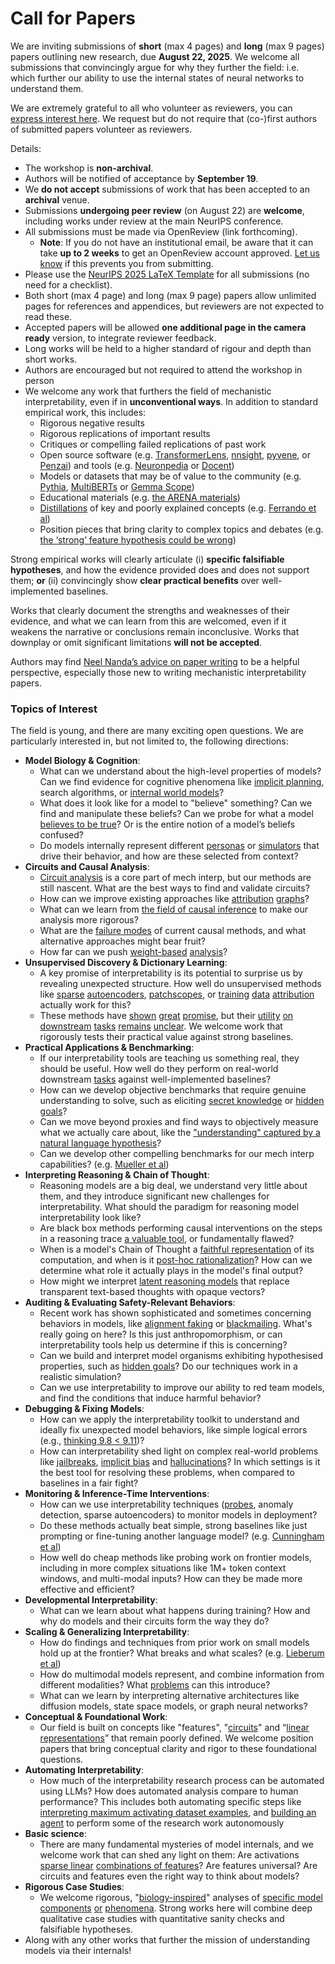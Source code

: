# Call for Papers
We are inviting submissions of **short** (max 4 pages) and **long** (max 9 pages) papers outlining new research, due **August 22, 2025**. We welcome all submissions that convincingly argue for why they further the field: i.e. which further our ability to use the internal states of neural networks to understand them. 

We are extremely grateful to all who volunteer as reviewers, you can [express interest here](https://www.google.com/url?q=https://docs.google.com/forms/d/e/1FAIpQLSdiw1SJllzoTz_nqzDTzTOGb9DV3W_truQyh-WvYj_QGIi7Mg/viewform?usp%3Ddialog&sa=D&source=editors&ust=1753420860946754&usg=AOvVaw2tS2YlarU7nrBdmWxFowFe). We request but do not require that (co-)first authors of submitted papers volunteer as reviewers. 

Details: 
* The workshop is **non-archival**.
* Authors will be notified of acceptance by **September 19**.
* We **do not accept** submissions of work that has been accepted to an **archival** venue.
* Submissions **undergoing peer review** (on August 22) are **welcome**, including works under review at the main NeurIPS conference.
* All submissions must be made via OpenReview (link forthcoming).
  * **Note**: If you do not have an institutional email, be aware that it can take **up to 2 weeks** to get an OpenReview account approved. [Let us know](mailto:neurips2025@mechinterpworkshop.com) if this prevents you from submitting.
* Please use the [NeurIPS 2025 LaTeX Template](https://www.google.com/url?q=https://media.neurips.cc/Conferences/NeurIPS2025/Styles.zip&sa=D&source=editors&ust=1753420860950471&usg=AOvVaw0-Iw4MEVMWtrR_9pJzxGU9) for all submissions (no need for a checklist).
* Both short (max 4 page) and long (max 9 page) papers allow unlimited pages for references and appendices, but reviewers are not expected to read these.
* Accepted papers will be allowed **one additional page in the camera ready** version, to integrate reviewer feedback.
* Long works will be held to a higher standard of rigour and depth than short works.
* Authors are encouraged but not required to attend the workshop in person
* We welcome any work that furthers the field of mechanistic interpretability, even if in **unconventional ways**. In addition to standard empirical work, this includes:
  * Rigorous negative results
  * Rigorous replications of important results
  * Critiques or compelling failed replications of past work
  * Open source software (e.g. [TransformerLens](https://www.google.com/url?q=https://github.com/neelnanda-io/TransformerLens&sa=D&source=editors&ust=1753420860953383&usg=AOvVaw0IRw8RFSwiJLgEiGcncbvv), [nnsight](https://www.google.com/url?q=https://github.com/ndif-team/nnsight&sa=D&source=editors&ust=1753420860953604&usg=AOvVaw0VzeYVb8nFs_-Q0IeX9uWa), [pyvene](https://www.google.com/url?q=https://github.com/stanfordnlp/pyvene/tree/main/pyvene/models/mlp&sa=D&source=editors&ust=1753420860953838&usg=AOvVaw1Eh8BwLFryGhQp2kDpeY-P), or [Penzai](https://www.google.com/url?q=https://github.com/google-deepmind/penzai&sa=D&source=editors&ust=1753420860954076&usg=AOvVaw1JjICISxAfveb_xVa1qCDU)) and tools (e.g. [Neuronpedia](https://www.google.com/url?q=http://neuronpedia.org&sa=D&source=editors&ust=1753420860954414&usg=AOvVaw3WH4-EdaoGMZdDquRApERY) or [Docent](https://www.google.com/url?q=https://transluce.org/introducing-docent&sa=D&source=editors&ust=1753420860954676&usg=AOvVaw342Z8glQtPIweiihu7DGYF))
  * Models or datasets that may be of value to the community (e.g. [Pythia](https://www.google.com/url?q=https://arxiv.org/abs/2304.01373&sa=D&source=editors&ust=1753420860955215&usg=AOvVaw0pT1ekvNO42wQIK9clTQO8), [MultiBERTs](https://www.google.com/url?q=https://arxiv.org/abs/2106.16163&sa=D&source=editors&ust=1753420860955395&usg=AOvVaw3F9CL7YgtHcyQyFi6vzSFG) or [Gemma Scope](https://www.google.com/url?q=https://arxiv.org/abs/2408.05147&sa=D&source=editors&ust=1753420860955571&usg=AOvVaw31DxxkxBum_flnIx36t3PQ))
  * Educational materials (e.g. [the ARENA materials](https://www.google.com/url?q=https://arena3-chapter1-transformer-interp.streamlit.app/&sa=D&source=editors&ust=1753420860955989&usg=AOvVaw2K_6o1KB0C4LzhVP-RjBoO))
  * [Distillations](https://www.google.com/url?q=https://distill.pub/2017/research-debt/&sa=D&source=editors&ust=1753420860956259&usg=AOvVaw0VHLlNoROu_xMKrs5U6Djd) of key and poorly explained concepts (e.g. [Ferrando et al](https://www.google.com/url?q=https://arxiv.org/abs/2405.00208&sa=D&source=editors&ust=1753420860956545&usg=AOvVaw05SWPMfjLyJurTFkZac1_W))
  * Position pieces that bring clarity to complex topics and debates (e.g. [the ‘strong’ feature hypothesis could be wrong](https://www.google.com/url?q=https://www.alignmentforum.org/posts/tojtPCCRpKLSHBdpn/the-strong-feature-hypothesis-could-be-wrong&sa=D&source=editors&ust=1753420860957169&usg=AOvVaw0hhxRi4YznMeepBcX1TMhv))

Strong empirical works will clearly articulate (i) **specific falsifiable hypotheses**, and how the evidence provided does and does not support them; **or** (ii) convincingly show **clear practical benefits** over well-implemented baselines. 

Works that clearly document the strengths and weaknesses of their evidence, and what we can learn from this are welcomed, even if it weakens the narrative or conclusions remain inconclusive. Works that downplay or omit significant limitations **will not be accepted**. 

Authors may find [Neel Nanda’s advice on paper writing](https://www.google.com/url?q=https://www.alignmentforum.org/posts/eJGptPbbFPZGLpjsp/highly-opinionated-advice-on-how-to-write-ml-papers&sa=D&source=editors&ust=1753420860959721&usg=AOvVaw0LrvgqNDGtrlN7YY6grXmN) to be a helpful perspective, especially those new to writing mechanistic interpretability papers. 
### Topics of Interest
The field is young, and there are many exciting open questions. We are particularly interested in, but not limited to, the following directions: 
* **Model Biology & Cognition**:
  * What can we understand about the high-level properties of models? Can we find evidence for cognitive phenomena like [implicit planning](https://www.google.com/url?q=https://transformer-circuits.pub/2025/attribution-graphs/biology.html%23dives-poems&sa=D&source=editors&ust=1753420860961635&usg=AOvVaw2tlaU0x0DQ1i_H9Kw-NzMj), search algorithms, or [internal world models](https://www.google.com/url?q=https://arxiv.org/abs/2210.13382&sa=D&source=editors&ust=1753420860961996&usg=AOvVaw0ahlilHKcwoNA4vnABz0tf)?
  * What does it look like for a model to "believe" something? Can we find and manipulate these beliefs? Can we probe for what a model [believes to be true](https://www.google.com/url?q=https://arxiv.org/abs/2310.06824&sa=D&source=editors&ust=1753420860962675&usg=AOvVaw1sL0Lzbvni6d27LrOl0S-8)? Or is the entire notion of a model’s beliefs confused?
  * Do models internally represent different [personas](https://www.google.com/url?q=https://arxiv.org/abs/2406.12094&sa=D&source=editors&ust=1753420860963253&usg=AOvVaw07tlPGUI55jTvjZGbjNkGw) or [simulators](https://www.google.com/url?q=https://www.nature.com/articles/s41586-023-06647-8&sa=D&source=editors&ust=1753420860963467&usg=AOvVaw2K2Ad1VS1YThYTupV2p48s) that drive their behavior, and how are these selected from context?
* **Circuits and Causal Analysis**:
  * [Circuit analysis](https://www.google.com/url?q=https://distill.pub/2020/circuits/zoom-in/&sa=D&source=editors&ust=1753420860964185&usg=AOvVaw1tN_oxygZloZBZx5xJuhTO) is a core part of mech interp, but our methods are still nascent. What are the best ways to find and validate circuits?
  * How can we improve existing approaches like [attribution](https://www.google.com/url?q=https://arxiv.org/abs/2406.11944&sa=D&source=editors&ust=1753420860964880&usg=AOvVaw3z9HmCI44ebyY9i9SRJ17D) [graphs](https://www.google.com/url?q=https://transformer-circuits.pub/2025/attribution-graphs/methods.html&sa=D&source=editors&ust=1753420860965090&usg=AOvVaw3HFX5jevTdTCNbmr8ws1Oy)?
  * What can we learn from [the field of causal inference](https://www.google.com/url?q=https://arxiv.org/abs/2407.04690&sa=D&source=editors&ust=1753420860965490&usg=AOvVaw3zJN5rLC9ZL5AdNlmfaseS) to make our analysis more rigorous?
  * What are the [failure modes](https://www.google.com/url?q=https://arxiv.org/abs/2307.15771&sa=D&source=editors&ust=1753420860965910&usg=AOvVaw39cVxiqCoHXqHjhGi_jWS1) of current causal methods, and what alternative approaches might bear fruit?
  * How far can we push [weight-based](https://www.google.com/url?q=https://arxiv.org/abs/2301.05217&sa=D&source=editors&ust=1753420860966435&usg=AOvVaw3DgCB94DGMZGtb1EPjfi4F) [analysis](https://www.google.com/url?q=https://arxiv.org/abs/2410.08417&sa=D&source=editors&ust=1753420860966601&usg=AOvVaw3HZEhOMku9bUweh6XajpRK)?
* **Unsupervised Discovery & Dictionary Learning**:
  * A key promise of interpretability is its potential to surprise us by revealing unexpected structure. How well do unsupervised methods like [sparse](https://www.google.com/url?q=https://arxiv.org/abs/2103.15949&sa=D&source=editors&ust=1753420860967491&usg=AOvVaw0-x0ka1cMWHVPP615E3Q9Q) [autoencoders](https://www.google.com/url?q=https://transformer-circuits.pub/2023/monosemantic-features&sa=D&source=editors&ust=1753420860967746&usg=AOvVaw3dUxYz5TPDKxOE3gH2wOAv), [patch](https://www.google.com/url?q=https://arxiv.org/abs/2401.06102&sa=D&source=editors&ust=1753420860967912&usg=AOvVaw3WJCkXWoEelp8x5iD9sncJ)[scopes](https://www.google.com/url?q=https://arxiv.org/abs/2403.10949v2&sa=D&source=editors&ust=1753420860968029&usg=AOvVaw2l93XJdHTS1XMaa1fBvKeA), or [training](https://www.google.com/url?q=https://proceedings.mlr.press/v70/koh17a?ref%3Dhttps://githubhelp.com&sa=D&source=editors&ust=1753420860968227&usg=AOvVaw2xXRJQf6pJTLaHhmLJ8XfG) [data](https://www.google.com/url?q=https://arxiv.org/abs/2308.03296&sa=D&source=editors&ust=1753420860968384&usg=AOvVaw3AQM2QotevBI_x6POuqITo) [attribution](https://www.google.com/url?q=https://arxiv.org/abs/2205.11482&sa=D&source=editors&ust=1753420860968547&usg=AOvVaw2S-JKYPOP_bpU8UAnrsysR) actually work for this?
  * These methods have [shown](https://www.google.com/url?q=https://transformer-circuits.pub/2024/scaling-monosemanticity/index.html&sa=D&source=editors&ust=1753420860968984&usg=AOvVaw0M_hxGIpgaxCIH5_8Vl0s9) [great](https://www.google.com/url?q=https://transformer-circuits.pub/2025/attribution-graphs/biology.html&sa=D&source=editors&ust=1753420860969196&usg=AOvVaw00I3Cqn6FW8G5WbHy5ggPv) [promise](https://www.google.com/url?q=https://arxiv.org/abs/2503.10965&sa=D&source=editors&ust=1753420860969365&usg=AOvVaw0Rv8v5bYySQtU8PWfsP1Oe), but their [utility](https://www.google.com/url?q=https://arxiv.org/abs/2502.16681&sa=D&source=editors&ust=1753420860969555&usg=AOvVaw3Yhh08s3puP-A7l-w5dDpP) [on](https://www.google.com/url?q=https://www.tilderesearch.com/blog/sieve&sa=D&source=editors&ust=1753420860969712&usg=AOvVaw1YY-at_KUGX-erMeTlukDJ) [downstream](https://www.google.com/url?q=https://arxiv.org/abs/2501.17148&sa=D&source=editors&ust=1753420860969894&usg=AOvVaw1tTTEW-ORJxFsXrHabtNMo) [tasks](https://www.google.com/url?q=https://transformer-circuits.pub/2024/features-as-classifiers/index.html&sa=D&source=editors&ust=1753420860970076&usg=AOvVaw0JW9oyDnx2DLukYY1_svOp) [remains](https://www.google.com/url?q=https://arxiv.org/abs/2502.04382&sa=D&source=editors&ust=1753420860970221&usg=AOvVaw2zQVEHCUg6REamvRxz24wj) [unclear](https://www.google.com/url?q=https://www.alignmentforum.org/posts/4uXCAJNuPKtKBsi28/negative-results-for-saes-on-downstream-tasks&sa=D&source=editors&ust=1753420860970452&usg=AOvVaw1dYKka3139sx9cIx8WmWPm). We welcome work that rigorously tests their practical value against strong baselines.
* **Practical Applications & Benchmarking**:
  * If our interpretability tools are teaching us something real, they should be useful. How well do they perform on real-world downstream [tasks](https://www.google.com/url?q=https://www.lesswrong.com/posts/wGRnzCFcowRCrpX4Y/downstream-applications-as-validation-of-interpretability&sa=D&source=editors&ust=1753420860971659&usg=AOvVaw2nxvhzYLEG0H2cYcLtwwU8) against well-implemented baselines?
  * How can we develop objective benchmarks that require genuine understanding to solve, such as eliciting [secret knowledge](https://www.google.com/url?q=https://arxiv.org/abs/2505.14352&sa=D&source=editors&ust=1753420860972320&usg=AOvVaw1SsQEA5iUtLmPUz4hVgIOB) or [hidden goals](https://www.google.com/url?q=https://arxiv.org/abs/2503.10965&sa=D&source=editors&ust=1753420860972508&usg=AOvVaw3buY2NkX6B-BNZWVGcD_B2)?
  * Can we move beyond proxies and find ways to objectively measure what we actually care about, like the ["understanding" captured by a natural language hypothesis](https://www.google.com/url?q=https://arxiv.org/abs/2502.04382&sa=D&source=editors&ust=1753420860973215&usg=AOvVaw05OT5lAzaff9GcfJMn4zML)?
  * Can we develop other compelling benchmarks for our mech interp capabilities? (e.g. [Mueller et al](https://www.google.com/url?q=https://arxiv.org/abs/2504.13151&sa=D&source=editors&ust=1753420860973715&usg=AOvVaw0PgoJRA0yXRDvWzgmFLNrG))
* **Interpreting Reasoning & Chain of Thought**:
  * Reasoning models are a big deal, we understand very little about them, and they introduce significant new challenges for interpretability. What should the paradigm for reasoning model interpretability look like?
  * Are black box methods performing causal interventions on the steps in a reasoning trace [a valuable tool](https://www.google.com/url?q=https://arxiv.org/abs/2506.19143&sa=D&source=editors&ust=1753420860975124&usg=AOvVaw1BQtG_IGwiCs_rer3r_Byg), or fundamentally flawed?
  * When is a model's Chain of Thought a [faithful representation](https://www.google.com/url?q=https://arxiv.org/abs/2305.04388&sa=D&source=editors&ust=1753420860975573&usg=AOvVaw1w6JscEw_PyO7qnT56gGMf) of its computation, and when is it [post-hoc rationalization](https://www.google.com/url?q=https://arxiv.org/abs/2503.08679&sa=D&source=editors&ust=1753420860975921&usg=AOvVaw11Frl9p6-Mz_ZxPwTuzA_d)? How can we determine what role it actually plays in the model's final output?
  * How might we interpret [latent reasoning models](https://www.google.com/url?q=https://arxiv.org/abs/2412.06769&sa=D&source=editors&ust=1753420860976439&usg=AOvVaw1CwHAUXneoiy9rjwdrXm4t) that replace transparent text-based thoughts with opaque vectors?
* **Auditing & Evaluating Safety-Relevant Behaviors**:
  * Recent work has shown sophisticated and sometimes concerning behaviors in models, like [alignment faking](https://www.google.com/url?q=https://arxiv.org/abs/2412.14093&sa=D&source=editors&ust=1753420860977423&usg=AOvVaw18oQa-0GJGT19vC4huucJb) or [blackmailing](https://www.google.com/url?q=https://www.anthropic.com/research/agentic-misalignment&sa=D&source=editors&ust=1753420860977652&usg=AOvVaw0Z9xbZEt8l8ygDLiGSnMXE). What's really going on here? Is this just anthropomorphism, or can interpretability tools help us determine if this is concerning?
  * Can we build and interpret model organisms exhibiting hypothesised properties, such as [hidden goals](https://www.google.com/url?q=https://arxiv.org/abs/2503.10965&sa=D&source=editors&ust=1753420860978466&usg=AOvVaw26i19ZIi-FRHKCFLVQsb0A)? Do our techniques work in a realistic simulation?
  * Can we use interpretability to improve our ability to red team models, and find the conditions that induce harmful behavior?
* **Debugging & Fixing Models**:
  * How can we apply the interpretability toolkit to understand and ideally fix unexpected model behaviors, like simple logical errors (e.g., [thinking 9.8 < 9.11](https://www.google.com/url?q=https://transluce.org/observability-interface&sa=D&source=editors&ust=1753420860979871&usg=AOvVaw1IEXF84eg6dOpkcIwAdLsX))?
  * How can interpretability shed light on complex real-world problems like [jailbreaks](https://www.google.com/url?q=https://transformer-circuits.pub/2025/attribution-graphs/biology.html%23dives-jailbreak&sa=D&source=editors&ust=1753420860980409&usg=AOvVaw2HxXhwrW8BMekRcg0-n0oq), [implicit bias](https://www.google.com/url?q=https://arxiv.org/abs/2506.10922&sa=D&source=editors&ust=1753420860980621&usg=AOvVaw2qGLwqqQfODVj0sjvpWtGQ) and [hallucinations](https://www.google.com/url?q=https://arxiv.org/abs/2411.14257&sa=D&source=editors&ust=1753420860980819&usg=AOvVaw33bP0QAmOhlCsdVrc3dJfC)? In which settings is it the best tool for resolving these problems, when compared to baselines in a fair fight?
* **Monitoring & Inference-Time Interventions**:
  * How can we use interpretability techniques ([probes](https://www.google.com/url?q=https://arxiv.org/abs/2102.12452&sa=D&source=editors&ust=1753420860981796&usg=AOvVaw1UEwzxf7-FkvA-lfcABbgD), anomaly detection, sparse autoencoders) to monitor models in deployment?
  * Do these methods actually beat simple, strong baselines like just prompting or fine-tuning another language model? (e.g. [Cunningham et al](https://www.google.com/url?q=https://alignment.anthropic.com/2025/cheap-monitors/&sa=D&source=editors&ust=1753420860982627&usg=AOvVaw2PK0jDkGp5HtenIvLyKJq4))
  * How well do cheap methods like probing work on frontier models, including in more complex situations like 1M+ token context windows, and multi-modal inputs? How can they be made more effective and efficient?
* **Developmental Interpretability**:
  * What can we learn about what happens during training? How and why do models and their circuits form the way they do?
* **Scaling & Generalizing Interpretability**:
  * How do findings and techniques from prior work on small models hold up at the frontier? What breaks and what scales? (e.g. [Lieberum et al](https://www.google.com/url?q=https://arxiv.org/abs/2307.09458&sa=D&source=editors&ust=1753420860984739&usg=AOvVaw2qOIJaZMLqXgJj5kMYeMMq))
  * How do multimodal models represent, and combine information from different modalities? What [problems](https://www.google.com/url?q=https://openreview.net/pdf?id%3DVUhRdZp8ke&sa=D&source=editors&ust=1753420860985277&usg=AOvVaw3ha2oPFZSvIsDoeTSjREX1) can this introduce?
  * What can we learn by interpreting alternative architectures like diffusion models, state space models, or graph neural networks?
* **Conceptual & Foundational Work**:
  * Our field is built on concepts like "features", "[circuits](https://www.google.com/url?q=https://distill.pub/2020/circuits/zoom-in/&sa=D&source=editors&ust=1753420860986438&usg=AOvVaw268bGCpFyJJMjLuQeHAUpt)" and “[linear representations](https://www.google.com/url?q=https://transformer-circuits.pub/2024/july-update/index.html%23linear-representations&sa=D&source=editors&ust=1753420860986739&usg=AOvVaw1DrJbCCnNJq9asFwWmG02Q)” that remain poorly defined. We welcome position papers that bring conceptual clarity and rigor to these foundational questions.
* **Automating Interpretability**:
  * How much of the interpretability research process can be automated using LLMs? How does automated analysis compare to human performance? This includes both automating specific steps like [interpreting maximum activating dataset examples](https://www.google.com/url?q=https://openaipublic.blob.core.windows.net/neuron-explainer/paper/index.html&sa=D&source=editors&ust=1753420860988294&usg=AOvVaw2F0GIjqs36AiU1lzlWF3cK), and [building an agent](https://www.google.com/url?q=https://arxiv.org/abs/2404.14394&sa=D&source=editors&ust=1753420860988550&usg=AOvVaw30PaScaBe4-55O5AVwNsK2) to perform some of the research work autonomously
* **Basic science**:
  * There are many fundamental mysteries of model internals, and we welcome work that can shed any light on them: Are activations [sparse linear](https://www.google.com/url?q=https://arxiv.org/abs/1601.03764&sa=D&source=editors&ust=1753420860989550&usg=AOvVaw0z7okD9jaA2MLAwVKTNS2g) [combinations of features](https://www.google.com/url?q=https://transformer-circuits.pub/2022/toy_model/index.html&sa=D&source=editors&ust=1753420860989804&usg=AOvVaw3XgTioZvBS7laHww9QVG4S)? Are features universal? Are circuits and features even the right way to think about models?
* **Rigorous Case Studies**:
  * We welcome rigorous, "[biology-inspired](https://www.google.com/url?q=https://distill.pub/2020/circuits/curve-circuits/&sa=D&source=editors&ust=1753420860990717&usg=AOvVaw00eszfKqVBmkaAYnwWbol8)" analyses of [specific model](https://www.google.com/url?q=https://arxiv.org/abs/2310.04625&sa=D&source=editors&ust=1753420860990967&usg=AOvVaw3a7pXELgOT5fDXgvuwZg1g) [components](https://www.google.com/url?q=https://transformer-circuits.pub/2024/scaling-monosemanticity/index.html&sa=D&source=editors&ust=1753420860991193&usg=AOvVaw1TmInvxAYiGu5HS84c496O) [or](https://www.google.com/url?q=https://arxiv.org/abs/2305.01610&sa=D&source=editors&ust=1753420860991356&usg=AOvVaw1vpOqZSYQudMoU-6wLohLP) [phenomena](https://www.google.com/url?q=https://arxiv.org/abs/2306.09346&sa=D&source=editors&ust=1753420860991502&usg=AOvVaw1pkPZMcgzBU7iO07yZfYrc). Strong works here will combine deep qualitative case studies with quantitative sanity checks and falsifiable hypotheses.
* Along with any other works that further the mission of understanding models via their internals!